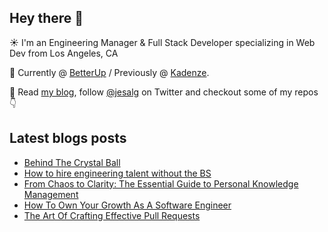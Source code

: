 ## Hey there 👋
:sunny: I'm an Engineering Manager & Full Stack Developer specializing in Web Dev from Los Angeles, CA

:office: Currently @ [BetterUp](https://github.com/BetterUp) / Previously @ [Kadenze](https://github.com/Kadenze).

:eyes: Read [my blog](https://jes.al/), follow [@jesalg](https://twitter.com/jesalg) on Twitter and checkout some of my repos :point_down: 

## Latest blogs posts
<!-- BLOG-POST-LIST:START -->
- [Behind The Crystal Ball](https://jes.al/2023/04/behind-the-crystal-ball/)
- [How to hire engineering talent without the BS](https://jes.al/2023/03/how-to-hire-engineering-talent-without-the-bs/)
- [From Chaos to Clarity: The Essential Guide to Personal Knowledge Management](https://jes.al/2023/01/from-chaos-to-clarity-the-essential-guide-to-personal-knowledge-management/)
- [How To Own Your Growth As A Software Engineer](https://jes.al/2022/07/how-to-own-your-growth-as-a-software-engineer/)
- [The Art Of Crafting Effective Pull Requests](https://jes.al/2021/08/the-art-of-crafting-effective-pull-requests)
<!-- BLOG-POST-LIST:END -->
